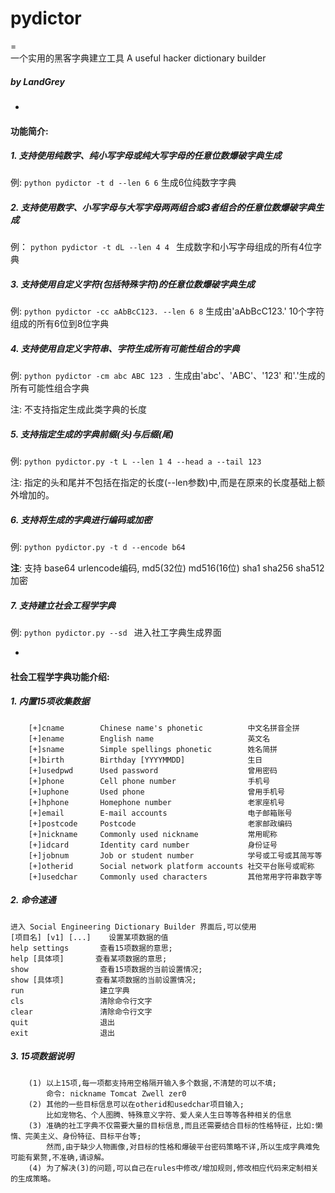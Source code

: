 # pydictor  
=	
		一个实用的黑客字典建立工具
		A useful hacker dictionary  builder
##### by LandGrey
-
#### 功能简介:

##### 1. 支持使用纯数字、纯小写字母或纯大写字母的任意位数爆破字典生成
  例:
       `python pydictor -t d --len 6 6`
生成6位纯数字字典

##### 2. 支持使用数字、小写字母与大写字母两两组合或3者组合的任意位数爆破字典生成
  例：
       `python pydictor -t dL --len 4 4	`			生成数字和小写字母组成的所有4位字典
	   
##### 3. 支持使用自定义字符(包括特殊字符)的任意位数爆破字典生成
  例:
	   `python pydictor -cc aAbBcC123. --len 6 8`			生成由'aAbBcC123.' 10个字符组成的所有6位到8位字典
	   
##### 4. 支持使用自定义字符串、字符生成所有可能性组合的字典
  例:
	   `python pydictor -cm abc ABC 123 .`			生成由'abc'、'ABC'、'123' 和'.'生成的所有可能性组合字典
	   
  注:  不支持指定生成此类字典的长度 
	   
##### 5. 支持指定生成的字典前缀(头)与后缀(尾)
  例:
	   `python pydictor.py -t L --len 1 4 --head a --tail 123`
	   
  注:  指定的头和尾并不包括在指定的长度(--len参数)中,而是在原来的长度基础上额外增加的。
  
##### 6. 支持将生成的字典进行编码或加密
  例:
       `python pydictor.py -t d --encode b64`
	   
  **注**:  支持 base64 urlencode编码, md5(32位) md516(16位) sha1 sha256 sha512加密

##### 7. 支持建立社会工程学字典
  例:
       `python pydictor.py --sd ` 进入社工字典生成界面

-
#### 社会工程学字典功能介绍:

##### 1. 内置15项收集数据
		[+]cname        Chinese name's phonetic          中文名拼音全拼
		[+]ename        English name                     英文名 
		[+]sname        Simple spellings phonetic        姓名简拼 
		[+]birth        Birthday [YYYYMMDD]              生日
		[+]usedpwd      Used password                    曾用密码
		[+]phone        Cell phone number                手机号
		[+]uphone       Used phone                       曾用手机号
		[+]hphone       Homephone number                 老家座机号
		[+]email        E-mail accounts                  电子邮箱账号
		[+]postcode     Postcode                         老家邮政编码
		[+]nickname     Commonly used nickname           常用昵称
		[+]idcard       Identity card number             身份证号
		[+]jobnum       Job or student number            学号或工号或其简写等
		[+]otherid      Social network platform accounts 社交平台账号或昵称
		[+]usedchar     Commonly used characters         其他常用字符串数字等

##### 2. 命令速通
	进入 Social Engineering Dictionary Builder 界面后,可以使用
	[项目名] [v1] [...]	设置某项数据的值 
	help settings		查看15项数据的意思;
	help [具体项]		 查看某项数据的意思;
	show				查看15项数据的当前设置情况;
	show [具体项]		 查看某项数据的当前设置情况;
	run					建立字典
	cls					清除命令行文字
	clear				清除命令行文字
	quit				退出
	exit				退出
##### 3. 15项数据说明
		(1) 以上15项,每一项都支持用空格隔开输入多个数据,不清楚的可以不填;
		    命令: nickname Tomcat Zwell zer0
		(2) 其他的一些目标信息可以在otherid和usedchar项目输入;
            比如宠物名、个人图腾、特殊意义字符、爱人亲人生日等等各种相关的信息
		(3) 准确的社工字典不仅需要大量的目标信息,而且还需要结合目标的性格特征，比如:懒惰、完美主义、身份特征、目标平台等;
		    然而,由于缺少人物画像,对目标的性格和爆破平台密码策略不详,所以生成字典难免可能有累赘,不准确,请谅解。
		(4) 为了解决(3)的问题,可以自己在rules中修改/增加规则,修改相应代码来定制相关的生成策略。